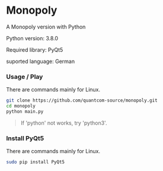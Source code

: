 # Monopoly
A Monopoly version with Python

Python version: 3.8.0

Required library: PyQt5 

suported language: German


### Usage / Play

There are commands mainly for Linux.

```bash
git clone https://github.com/quantcom-source/monopoly.git
cd monopoly
python main.py
```
> If 'python' not works, try 'python3'.


### Install PyQt5

There are commands mainly for Linux.

```bash
sudo pip install PyQt5
```
